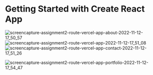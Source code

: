 # Getting Started with Create React App
![screencapture-assignment2-route-vercel-app-about-2022-11-12-17_50_57](https://user-images.githubusercontent.com/101500857/201482545-ab69131c-19e4-4938-9ea1-aa13363375d2.png)
![screencapture-assignment2-route-vercel-app-2022-11-12-17_51_08](https://user-images.githubusercontent.com/101500857/201482549-618850df-3fda-4401-806c-f67fa6b85783.png)
![screencapture-assignment2-route-vercel-app-contact-2022-11-12-17_51_26](https://user-images.githubusercontent.com/101500857/201482551-c7f50854-50a8-4c4d-b3a7-c3f35ed854ca.png)

![screencapture-assignment2-route-vercel-app-portfolio-2022-11-12-17_54_47](https://user-images.githubusercontent.com/101500857/201482625-9c6b69f0-c697-433a-b642-1084b7e43c76.png)

